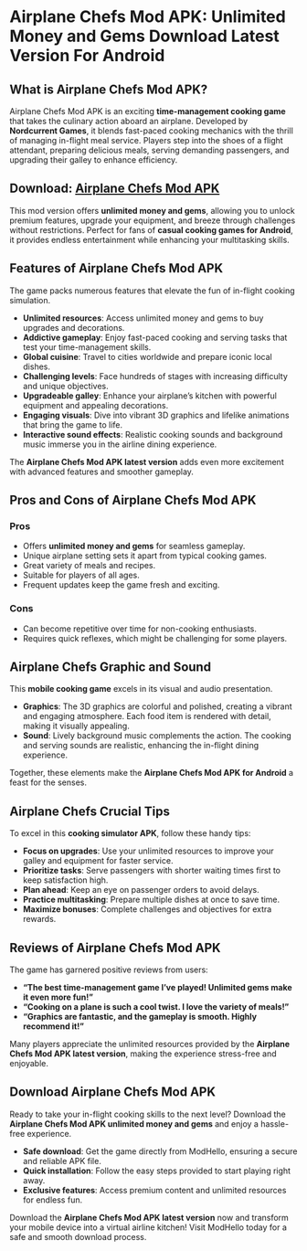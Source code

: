 # Airplane Chefs Mod APK: Unlimited Money and Gems Download Latest Version For Android

## What is Airplane Chefs Mod APK?

Airplane Chefs Mod APK is an exciting **time-management cooking game** that takes the culinary action aboard an airplane. Developed by **Nordcurrent Games**, it blends fast-paced cooking mechanics with the thrill of managing in-flight meal service. Players step into the shoes of a flight attendant, preparing delicious meals, serving demanding passengers, and upgrading their galley to enhance efficiency.

## Download: [Airplane Chefs Mod APK](https://modhello.com/airplane-chefs/)

This mod version offers **unlimited money and gems**, allowing you to unlock premium features, upgrade your equipment, and breeze through challenges without restrictions. Perfect for fans of **casual cooking games for Android**, it provides endless entertainment while enhancing your multitasking skills.

## Features of Airplane Chefs Mod APK

The game packs numerous features that elevate the fun of in-flight cooking simulation.  

- **Unlimited resources**: Access unlimited money and gems to buy upgrades and decorations.  
- **Addictive gameplay**: Enjoy fast-paced cooking and serving tasks that test your time-management skills.  
- **Global cuisine**: Travel to cities worldwide and prepare iconic local dishes.  
- **Challenging levels**: Face hundreds of stages with increasing difficulty and unique objectives.  
- **Upgradeable galley**: Enhance your airplane’s kitchen with powerful equipment and appealing decorations.  
- **Engaging visuals**: Dive into vibrant 3D graphics and lifelike animations that bring the game to life.  
- **Interactive sound effects**: Realistic cooking sounds and background music immerse you in the airline dining experience.  

The **Airplane Chefs Mod APK latest version** adds even more excitement with advanced features and smoother gameplay.  

## Pros and Cons of Airplane Chefs Mod APK  

### Pros  
- Offers **unlimited money and gems** for seamless gameplay.  
- Unique airplane setting sets it apart from typical cooking games.  
- Great variety of meals and recipes.  
- Suitable for players of all ages.  
- Frequent updates keep the game fresh and exciting.  

### Cons  
- Can become repetitive over time for non-cooking enthusiasts.  
- Requires quick reflexes, which might be challenging for some players.  

## Airplane Chefs Graphic and Sound  

This **mobile cooking game** excels in its visual and audio presentation.  

- **Graphics**: The 3D graphics are colorful and polished, creating a vibrant and engaging atmosphere. Each food item is rendered with detail, making it visually appealing.  
- **Sound**: Lively background music complements the action. The cooking and serving sounds are realistic, enhancing the in-flight dining experience.  

Together, these elements make the **Airplane Chefs Mod APK for Android** a feast for the senses.  

## Airplane Chefs Crucial Tips  

To excel in this **cooking simulator APK**, follow these handy tips:  

- **Focus on upgrades**: Use your unlimited resources to improve your galley and equipment for faster service.  
- **Prioritize tasks**: Serve passengers with shorter waiting times first to keep satisfaction high.  
- **Plan ahead**: Keep an eye on passenger orders to avoid delays.  
- **Practice multitasking**: Prepare multiple dishes at once to save time.  
- **Maximize bonuses**: Complete challenges and objectives for extra rewards.  

## Reviews of Airplane Chefs Mod APK  

The game has garnered positive reviews from users:  

- **“The best time-management game I’ve played! Unlimited gems make it even more fun!”**  
- **“Cooking on a plane is such a cool twist. I love the variety of meals!”**  
- **“Graphics are fantastic, and the gameplay is smooth. Highly recommend it!”**  

Many players appreciate the unlimited resources provided by the **Airplane Chefs Mod APK latest version**, making the experience stress-free and enjoyable.  

## Download Airplane Chefs Mod APK  

Ready to take your in-flight cooking skills to the next level? Download the **Airplane Chefs Mod APK unlimited money and gems** and enjoy a hassle-free experience.  

- **Safe download**: Get the game directly from ModHello, ensuring a secure and reliable APK file.  
- **Quick installation**: Follow the easy steps provided to start playing right away.  
- **Exclusive features**: Access premium content and unlimited resources for endless fun.  

Download the **Airplane Chefs Mod APK latest version** now and transform your mobile device into a virtual airline kitchen! Visit ModHello today for a safe and smooth download process.  
